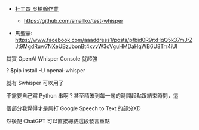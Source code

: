 

* [社工四 吳柏翰作業](https://github.com/eggwu96007/nqu111-2/tree/main/AI/%E6%9C%9F%E6%9C%AB%E5%A0%B1%E5%91%8A)
    * https://github.com/smallko/test-whisper

* 馬聖豪: https://www.facebook.com/aaaddress1/posts/pfbid0R9rxHqQ5k37mJrZJt9MgdRuw7NXeUBzJbonBt4xvvW3oVguHMDaHqWB6U8Trr4iUl

其實 OpenAI Whisper Console 就超強

? $pip install -U openai-whisper 

就有 $whisper 可以用了

不需要自己寫 Python 串啊？甚至精確到每一句的時間起點跟結束時間，這

個部分我覺得才是屌打 Google Speech to Text 的部分XD

然後配 ChatGPT 可以直接總結這段發言重點